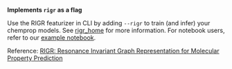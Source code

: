 **Implements `rigr` as a flag**

Use the RIGR featurizer in CLI by adding `--rigr` to train (and infer) your chemprop models. See [rigr_home](https://github.com/akshatzalte/chemprop/tree/rigr_home) for more information. For notebook users, refer to our [example notebook](https://github.com/akshatzalte/chemprop/blob/rigr_flag/notebooks/rigr_flag_notebook.ipynb).

Reference:  [RIGR: Resonance Invariant Graph Representation for Molecular Property Prediction]()
